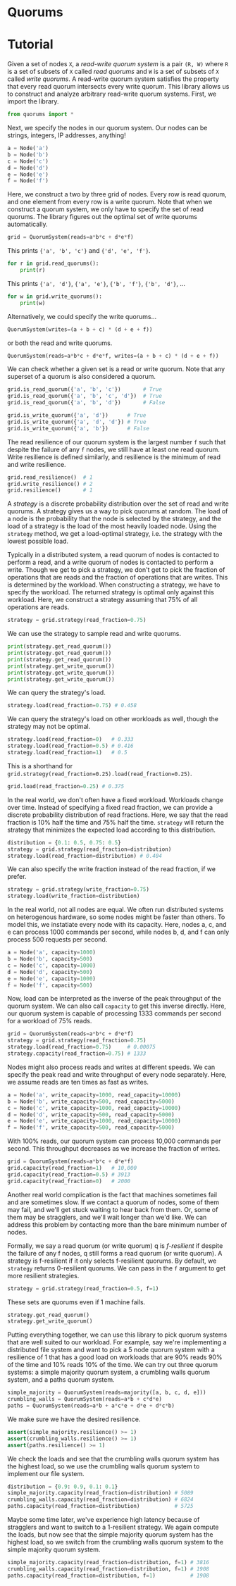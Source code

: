 Quorums
=======

# Tutorial
Given a set of nodes `X`, a _read-write quorum system_ is a pair `(R, W)` where
`R` is a set of subsets of `X` called _read quorums_ and `W` is a set of
subsets of `X` called _write quorums_. A read-write quorum system satisfies the
property that every read quorum intersects every write quorum. This library
allows us to construct and analyze arbitrary read-write quorum systems. First,
we import the library.

```python
from quorums import *
```

Next, we specify the nodes in our quorum system. Our nodes can be strings,
integers, IP addresses, anything!

```python
a = Node('a')
b = Node('b')
c = Node('c')
d = Node('d')
e = Node('e')
f = Node('f')
```

Here, we construct a two by three grid of nodes. Every row is read quorum, and
one element from every row is a write quorum. Note that when we construct a
quorum system, we only have to specify the set of read quorums. The library
figures out the optimal set of write quorums automatically.

```python
grid = QuorumSystem(reads=a*b*c + d*e*f)
```

This prints `{'a', 'b', 'c'}` and `{'d', 'e', 'f'}`.

```python
for r in grid.read_quorums():
    print(r)
```

This prints `{'a', 'd'}`, `{'a', 'e'}`, `{'b', 'f'}`, `{'b', 'd'}`, ...

```python
for w in grid.write_quorums():
    print(w)
```

Alternatively, we could specify the write quorums...

```python
QuorumSystem(writes=(a + b + c) * (d + e + f))
```

or both the read and write quorums.

```python
QuorumSystem(reads=a*b*c + d*e*f, writes=(a + b + c) * (d + e + f))
```

We can check whether a given set is a read or write quorum. Note that any
superset of a quorum is also considered a quorum.

```python
grid.is_read_quorum({'a', 'b', 'c'})       # True
grid.is_read_quorum({'a', 'b', 'c', 'd'})  # True
grid.is_read_quorum({'a', 'b', 'd'})       # False

grid.is_write_quorum({'a', 'd'})      # True
grid.is_write_quorum({'a', 'd', 'd'}) # True
grid.is_write_quorum({'a', 'b'})      # False
```

The read resilience of our quorum system is the largest number `f` such that
despite the failure of any `f` nodes, we still have at least one read quorum.
Write resilience is defined similarly, and resilience is the minimum of read
and write resilience.

```python
grid.read_resilience()  # 1
grid.write_resilience() # 2
grid.resilience()       # 1
```

A _strategy_ is a discrete probability distribution over the set of read and
write quorums. A strategy gives us a way to pick quorums at random. The load of
a node is the probability that the node is selected by the strategy, and the
load of a strategy is the load of the most heavily loaded node. Using the
`strategy` method, we get a load-optimal strategy, i.e. the strategy with the
lowest possible load.

Typically in a distributed system, a read quorum of nodes is contacted to
perform a read, and a write quorum of nodes is contacted to perform a write.
Though we get to pick a strategy, we don't get to pick the fraction of
operations that are reads and the fraction of operations that are writes.  This
is determined by the workload. When constructing a strategy, we have to specify
the workload. The returned strategy is optimal only against this workload.
Here, we construct a strategy assuming that 75% of all operations are reads.

```python
strategy = grid.strategy(read_fraction=0.75)
```

We can use the strategy to sample read and write quorums.

```python
print(strategy.get_read_quorum())
print(strategy.get_read_quorum())
print(strategy.get_read_quorum())
print(strategy.get_write_quorum())
print(strategy.get_write_quorum())
print(strategy.get_write_quorum())
```

We can query the strategy's load.

```python
strategy.load(read_fraction=0.75) # 0.458
```

We can query the strategy's load on other workloads as well, though the
strategy may not be optimal.

```python
strategy.load(read_fraction=0)   # 0.333
strategy.load(read_fraction=0.5) # 0.416
strategy.load(read_fraction=1)   # 0.5
```

This is a shorthand for
`grid.strategy(read_fraction=0.25).load(read_fraction=0.25)`.

```python
grid.load(read_fraction=0.25) # 0.375
```

In the real world, we don't often have a fixed workload. Workloads change
over time. Instead of specifying a fixed read fraction, we can provide a
discrete probability distribution of read fractions. Here, we say that the
read fraction is 10% half the time and 75% half the time. `strategy` will
return the strategy that minimizes the expected load according to this
distribution.

```python
distribution = {0.1: 0.5, 0.75: 0.5}
strategy = grid.strategy(read_fraction=distribution)
strategy.load(read_fraction=distribution) # 0.404
```

We can also specify the write fraction instead of the read fraction, if we
prefer.

```python
strategy = grid.strategy(write_fraction=0.75)
strategy.load(write_fraction=distribution)
```

In the real world, not all nodes are equal. We often run distributed systems on
heterogenous hardware, so some nodes might be faster than others. To model
this, we instatiate every node with its capacity. Here, nodes a, c, and e can
process 1000 commands per second, while nodes b, d, and f can only process 500
requests per second.

```python
a = Node('a', capacity=1000)
b = Node('b', capacity=500)
c = Node('c', capacity=1000)
d = Node('d', capacity=500)
e = Node('e', capacity=1000)
f = Node('f', capacity=500)
```

Now, load can be interpreted as the inverse of the peak throughput of the
quorum system. We can also call `capacity` to get this inverse directly.
Here, our quorum system is capable of processing 1333 commands per second for
a workload of 75% reads.

```python
grid = QuorumSystem(reads=a*b*c + d*e*f)
strategy = grid.strategy(read_fraction=0.75)
strategy.load(read_fraction=0.75)     # 0.00075
strategy.capacity(read_fraction=0.75) # 1333
```

Nodes might also process reads and writes at different speeds. We can specify
the peak read and write throughput of every node separately. Here, we assume
reads are ten times as fast as writes.

```python
a = Node('a', write_capacity=1000, read_capacity=10000)
b = Node('b', write_capacity=500, read_capacity=5000)
c = Node('c', write_capacity=1000, read_capacity=10000)
d = Node('d', write_capacity=500, read_capacity=5000)
e = Node('e', write_capacity=1000, read_capacity=10000)
f = Node('f', write_capacity=500, read_capacity=5000)
```

With 100% reads, our quorum system can process 10,000 commands per second.
This throughput decreases as we increase the fraction of writes.

```python
grid = QuorumSystem(reads=a*b*c + d*e*f)
grid.capacity(read_fraction=1)   # 10,000
grid.capacity(read_fraction=0.5) # 3913
grid.capacity(read_fraction=0)   # 2000
```

Another real world complication is the fact that machines sometimes fail and
are sometimes slow. If we contact a quorum of nodes, some of them may fail, and
we'll get stuck waiting to hear back from them. Or, some of them may be
stragglers, and we'll wait longer than we'd like. We can address this problem
by contacting more than the bare minimum number of nodes.

Formally, we say a read quorum (or write quorum) q is _f-resilient_ if despite
the failure of any f nodes, q still forms a read quorum (or write quorum). A
strategy is f-resilient if it only selects f-resilient quorums. By default, we
`strategy` returns 0-resilient quorums. We can pass in the `f` argument to get
more resilient strategies.

```python
strategy = grid.strategy(read_fraction=0.5, f=1)
```

These sets are quorums even if 1 machine fails.

```python
strategy.get_read_quorum()
strategy.get_write_quorum()
```

Putting everything together, we can use this library to pick quorum systems
that are well suited to our workload. For example, say we're implementing a
distributed file system and want to pick a 5 node quorum system with a
resilience of 1 that has a good load on workloads that are 90% reads 90% of the
time and 10% reads 10% of the time. We can try out three quorum systems: a
simple majority quorum system, a crumbling walls quorum system, and a paths
quorum system.

```python
simple_majority = QuorumSystem(reads=majority([a, b, c, d, e]))
crumbling_walls = QuorumSystem(reads=a*b + c*d*e)
paths = QuorumSystem(reads=a*b + a*c*e + d*e + d*c*b)
```

We make sure we have the desired resilience.

```python
assert(simple_majority.resilience() >= 1)
assert(crumbling_walls.resilience() >= 1)
assert(paths.resilience() >= 1)
```

We check the loads and see that the crumbling walls quorum system has the
highest load, so we use the crumbling walls quorum system to implement our file
system.

```python
distribution = {0.9: 0.9, 0.1: 0.1}
simple_majority.capacity(read_fraction=distribution) # 5089
crumbling_walls.capacity(read_fraction=distribution) # 6824
paths.capacity(read_fraction=distribution)           # 5725
```

Maybe some time later, we've experience high latency because of stragglers and
want to switch to a 1-resilient strategy. We again compute the loads, but now
see that the simple majority quorum system has the highest load, so we switch
from the crumbling walls quorum system to the simple majority quorum system.

```python
simple_majority.capacity(read_fraction=distribution, f=1) # 3816
crumbling_walls.capacity(read_fraction=distribution, f=1) # 1908
paths.capacity(read_fraction=distribution, f=1)           # 1908
```
